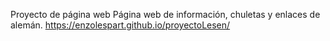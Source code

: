 ﻿Proyecto de página web Página web de información, chuletas y enlaces de alemán.
 https://enzolespart.github.io/proyectoLesen/
